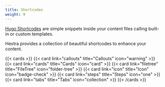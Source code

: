 ```yaml
---
title: Shortcodes
weight: 9
---
```


[Hugo Shortcodes](https://gohugo.io/content-management/shortcodes/) are simple snippets inside your content files calling built-in or custom templates.

Hextra provides a collection of beautiful shortcodes to enhance your content.


{{< cards >}}
  {{< card link="callouts" title="Callouts" icon="warning" >}}
  {{< card link="cards" title="Cards" icon="card" >}}
  {{< card link="filetree" title="FileTree" icon="folder-tree" >}}
  {{< card link="icon" title="Icon" icon="badge-check" >}}
  {{< card link="steps" title="Steps" icon="one" >}}
  {{< card link="tabs" title="Tabs" icon="collection" >}}
{{< /cards >}}
